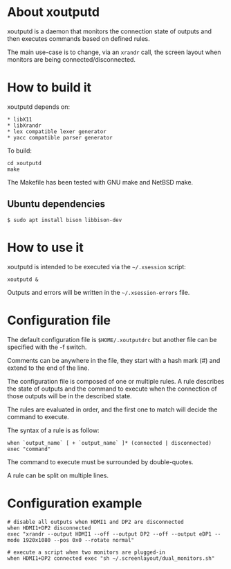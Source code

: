About xoutputd
==============

xoutputd is a daemon that monitors the connection state of outputs and
then executes commands based on defined rules.

The main use-case is to change, via an `xrandr` call, the screen
layout when monitors are being connected/disconnected.


How to build it
===============

xoutputd depends on:

    * libX11
    * libXrandr
    * lex compatible lexer generator
    * yacc compatible parser generator

To build:

    cd xoutputd
    make

The Makefile has been tested with GNU make and NetBSD make.


Ubuntu dependencies
-------------------------
    $ sudo apt install bison libbison-dev


How to use it
=============

xoutputd is intended to be executed via the `~/.xsession` script:

    xoutputd &

Outputs and errors will be written in the `~/.xsession-errors` file.


Configuration file
==================

The default configuration file is `$HOME/.xoutputdrc` but another file
can be specified with the -f switch.

Comments can be anywhere in the file, they start with a hash mark (#)
and extend to the end of the line.

The configuration file is composed of one or multiple rules. A rule
describes the state of outputs and the command to execute when the
connection of those outputs will be in the described state.

The rules are evaluated in order, and the first one to match will
decide the command to execute.

The syntax of a rule is as follow:

    when `output_name` [ + `output_name` ]* (connected | disconnected) exec "command"

The command to execute must be surrounded by double-quotes.

A rule can be split on multiple lines.


Configuration example
=====================

    # disable all outputs when HDMI1 and DP2 are disconnected
    when HDMI1+DP2 disconnected
    exec "xrandr --output HDMI1 --off --output DP2 --off --output eDP1 --mode 1920x1080 --pos 0x0 --rotate normal"

    # execute a script when two monitors are plugged-in
    when HDMI1+DP2 connected exec "sh ~/.screenlayout/dual_monitors.sh"
